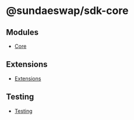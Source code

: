 # @sundaeswap/sdk-core

## Modules

- [Core](modules/Core.md)

## Extensions

- [Extensions](modules/Extensions.md)

## Testing

- [Testing](modules/Testing.md)
